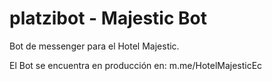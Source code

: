 # platzibot - Majestic Bot
Bot de messenger para el Hotel Majestic.

El Bot se encuentra en producción en: m.me/HotelMajesticEc
